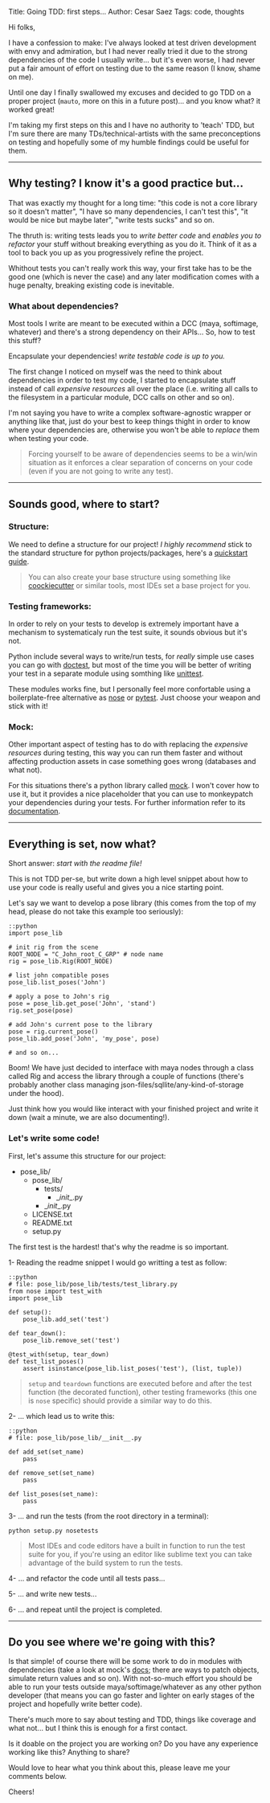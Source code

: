 Title: Going TDD: first steps...
Author: Cesar Saez
Tags: code, thoughts

Hi folks,

I have a confession to make: I've always looked at test driven development
with envy and admiration, but I had never really tried it due to the strong 
dependencies of the code I usually write... but it's even worse, I had never
put a fair amount of effort on testing due to the same reason (I know, shame 
on me).

Until one day I finally swallowed my excuses and decided to go TDD on a
proper project (`mauto`, more on this in a future post)... and you know what?
it worked great!

I'm taking my first steps on this and I have no authority to 'teach' TDD, but
I'm sure there are many TDs/technical-artists with the same preconceptions on
testing and hopefully some of my humble findings could be useful for them.

---

## Why testing? I know it's a good practice but...

That was exactly my thought for a long time: "this code is not a core
library so it doesn't matter", "I have so many dependencies, I can't test this", "it would be nice but maybe later", "write tests sucks" 
and so on.

The thruth is: writing tests leads you to _write better code_ and
_enables you to refactor_ your stuff without breaking everything as
you do it. Think of it as a tool to back you up as you progressively refine
the project.

Whithout tests you can't really work this way, your first take has to be
the good one (which is never the case) and any later modification comes with
a huge penalty, breaking existing code is inevitable.


### What about dependencies?

Most tools I write are meant to be executed within a DCC (maya, softimage,
whatever) and there's a strong dependency on their APIs... So, how
to test this stuff?

Encapsulate your dependencies! _write testable code is up to you._

The first change I noticed on myself was the need to think about
dependencies in order to test my code, I started to
encapsulate stuff instead of call _expensive resources_ all over the
place (i.e. writing all calls to the filesystem in a particular module,
DCC calls on other and so on).

I'm not saying you have to write a complex software-agnostic wrapper or
anything like that, just do your best to keep things thight in order to know
where your dependencies are, otherwise you won't be able to _replace_
them when testing your code.

> Forcing yourself to be aware of dependencies seems to be a win/win situation
> as it enforces a clear separation of concerns on your code
> (even if you are not going to write any test).

---

## Sounds good, where to start?

### Structure:

We need to define a structure for our project! _I highly recommend_ stick to
the standard structure for python projects/packages, here's a
[quickstart guide](http://guide.python-distribute.org/quickstart.html).

> You can also create your base structure using something like
> [coockiecutter](https://github.com/audreyr/cookiecutter) or similar tools,
> most IDEs set a base project for you.


### Testing frameworks:

In order to rely on your tests to develop is extremely important have a
mechanism to systematicaly run the test suite, it sounds obvious
but it's not.

Python include several ways to write/run tests, for _really_ simple use cases
you can go with [doctest](https://docs.python.org/2/library/doctest.html),
but most of the time you will be better of writing your test in a separate
module using somthing like [unittest](https://docs.python.org/2/library/unittest.html).

These modules works fine, but I personally feel more confortable using a
boilerplate-free alternative as [nose](https://nose.readthedocs.org) or
[pytest](https://pytest.org). Just choose your weapon and stick with it!


### Mock:

Other important aspect of testing has to do with replacing the
_expensive resources_ during testing, this way you can run them faster and
without affecting production assets in case something goes wrong (databases
and what not).

For this situations there's a python library called
[mock](https://pypi.python.org/pypi/mock). I won't cover how to use it, but it 
provides a nice placeholder that you can use to monkeypatch your dependencies 
during your tests. For further information refer to its
[documentation](http://www.voidspace.org.uk/python/mock/).

---

## Everything is set, now what?

Short answer: _start with the readme file!_

This is not TDD per-se, but write down a high level snippet about how to use
your code is really useful and gives you a nice starting point.

Let's say we want to develop a pose library (this comes from the top of my
head, please do not take this example too seriously):

    ::python
    import pose_lib

    # init rig from the scene
    ROOT_NODE = "C_John_root_C_GRP" # node name
    rig = pose_lib.Rig(ROOT_NODE)

    # list john compatible poses
    pose_lib.list_poses('John')

    # apply a pose to John's rig
    pose = pose_lib.get_pose('John', 'stand')
    rig.set_pose(pose)

    # add John's current pose to the library
    pose = rig.current_pose()
    pose_lib.add_pose('John', 'my_pose', pose)

    # and so on...


Boom! We have just decided to interface with maya nodes through a class
called Rig and access the library through a couple of functions (there's
probably another class managing json-files/sqllite/any-kind-of-storage under
the hood).

Just think how you would like interact with your finished project and write
it down (wait a minute, we are also documenting!).


### Let's write some code!

First, let's assume this structure for our project:

* pose_lib/
    * pose_lib/
        * tests/
            * \__init__.py
        * \__init__.py
    * LICENSE.txt
    * README.txt
    * setup.py


The first test is the hardest! that's why the readme is so important.

1- Reading the readme snippet I would go writting a test as follow:

    ::python
    # file: pose_lib/pose_lib/tests/test_library.py
    from nose import test_with
    import pose_lib

    def setup():
        pose_lib.add_set('test')

    def tear_down():
        pose_lib.remove_set('test')

    @test_with(setup, tear_down)
    def test_list_poses()
        assert isinstance(pose_lib.list_poses('test'), (list, tuple))

> `setup` and `teardown` functions are executed before and after the test
> function (the decorated function), other testing frameworks (this one is
> `nose` specific) should provide a similar way to do this.

2- ... which lead us to write this:

    ::python
    # file: pose_lib/pose_lib/__init__.py

    def add_set(set_name)
        pass

    def remove_set(set_name)
        pass

    def list_poses(set_name):
        pass

3- ... and run the tests (from the root directory in a terminal):

    python setup.py nosetests

> Most IDEs and code editors have a built in function to run the test suite for
> you, if you're using an editor like sublime text you can take advantage of
> the build system to run the tests.

4- ... and refactor the code until all tests pass...

5- ... and write new tests...

6- ... and repeat until the project is completed.

---

## Do you see where we're going with this?

Is that simple! of course there will be some work to do in modules with
dependencies (take a look at mock's [docs](http://www.voidspace.org.uk/python/mock/);
there are ways to patch objects, simulate return values and so on).
With not-so-much effort you should be able to run your tests outside
maya/softimage/whatever as any other python developer (that means you can go
faster and lighter on early stages of the project and hopefully write better
code).

There's much more to say about testing and TDD, things like coverage
and what not... but I think this is enough for a first contact.


Is it doable on the project you are working on?
Do you have any experience working like this?
Anything to share?

Would love to hear what you think about this, please leave me your
comments below.

Cheers!